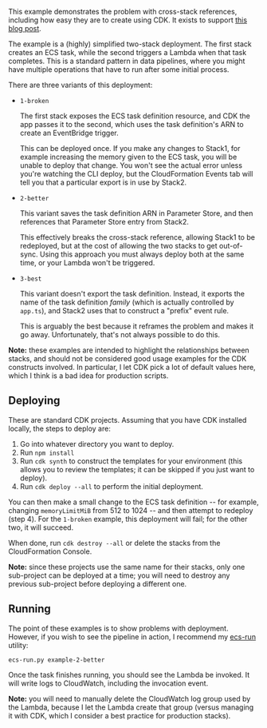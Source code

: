 This example demonstrates the problem with cross-stack references, including how easy they are to create
using CDK. It exists to support [this blog post](https://chariotsolutions.com/?post_type=blog&p=18174&preview=true).

The example is a (highly) simplified two-stack deployment. The first stack creates an ECS
task, while the second triggers a Lambda when that task completes. This is a standard
pattern in data pipelines, where you might have multiple operations that have to run after
some initial process.

There are three variants of this deployment:

* `1-broken`

  The first stack exposes the ECS task definition resource, and CDK the app passes it to
  the second, which uses the task definition's ARN to create an EventBridge trigger.

  This can be deployed once. If you make any changes to Stack1, for example increasing
  the memory given to the ECS task, you will be unable to deploy that change. You won't
  see the actual error unless you're watching the CLI deploy, but the CloudFormation
  Events tab will tell you that a particular export is in use by Stack2.

* `2-better`

  This variant saves the task definition ARN in Parameter Store, and then references
  that Parameter Store entry from Stack2.

  This effectively breaks the cross-stack reference, allowing Stack1 to be redeployed,
  but at the cost of allowing the two stacks to get out-of-sync. Using this approach
  you must always deploy both at the same time, or your Lambda won't be triggered.

* `3-best`

  This variant doesn't export the task definition. Instead, it exports the name of the
  task definition _family_ (which is actually controlled by `app.ts`), and Stack2 uses
  that to construct a "prefix" event rule.

  This is arguably the best because it reframes the problem and makes it go away.
  Unfortunately, that's not always possible to do this.

**Note:** these examples are intended to highlight the relationships between stacks, and should
not be considered good usage examples for the CDK constructs involved. In particular, I let CDK
pick a lot of default values here, which I think is a bad idea for production scripts.


## Deploying

These are standard CDK projects. Assuming that you have CDK installed locally, the
steps to deploy are:

1. Go into whatever directory you want to deploy.
2. Run `npm install`
3. Run `cdk synth` to construct the templates for your environment (this allows you
   to review the templates; it can be skipped if you just want to deploy).
4. Run `cdk deploy --all` to perform the initial deployment.

You can then make a small change to the ECS task definition -- for example, changing
`memoryLimitMiB` from 512 to 1024 -- and then attempt to redeploy (step 4). For the
`1-broken` example, this deployment will fail; for the other two, it will succeed.

When done, run `cdk destroy --all` or delete the stacks from the CloudFormation Console.

**Note:** since these projects use the same name for their stacks, only one sub-project
can be deployed at a time; you will need to destroy any previous sub-project before
deploying a different one.


## Running

The point of these examples is to show problems with deployment. However, if you wish to
see the pipeline in action, I recommend my [ecs-run](https://github.com/kdgregory/aws-misc/blob/trunk/utils/ecs-run.py)
utility:

```
ecs-run.py example-2-better
```

Once the task finishes running, you should see the Lambda be invoked. It will write logs
to CloudWatch, including the invocation event.

**Note:** you will need to manually delete the CloudWatch log group used by the Lambda,
because I let the Lambda create that group (versus managing it with CDK, which I consider
a best practice for production stacks).
